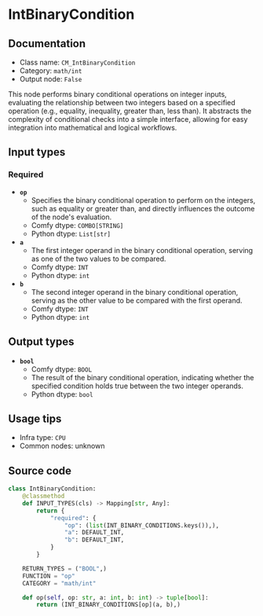 # IntBinaryCondition
## Documentation
- Class name: `CM_IntBinaryCondition`
- Category: `math/int`
- Output node: `False`

This node performs binary conditional operations on integer inputs, evaluating the relationship between two integers based on a specified operation (e.g., equality, inequality, greater than, less than). It abstracts the complexity of conditional checks into a simple interface, allowing for easy integration into mathematical and logical workflows.
## Input types
### Required
- **`op`**
    - Specifies the binary conditional operation to perform on the integers, such as equality or greater than, and directly influences the outcome of the node's evaluation.
    - Comfy dtype: `COMBO[STRING]`
    - Python dtype: `List[str]`
- **`a`**
    - The first integer operand in the binary conditional operation, serving as one of the two values to be compared.
    - Comfy dtype: `INT`
    - Python dtype: `int`
- **`b`**
    - The second integer operand in the binary conditional operation, serving as the other value to be compared with the first operand.
    - Comfy dtype: `INT`
    - Python dtype: `int`
## Output types
- **`bool`**
    - Comfy dtype: `BOOL`
    - The result of the binary conditional operation, indicating whether the specified condition holds true between the two integer operands.
    - Python dtype: `bool`
## Usage tips
- Infra type: `CPU`
- Common nodes: unknown


## Source code
```python
class IntBinaryCondition:
    @classmethod
    def INPUT_TYPES(cls) -> Mapping[str, Any]:
        return {
            "required": {
                "op": (list(INT_BINARY_CONDITIONS.keys()),),
                "a": DEFAULT_INT,
                "b": DEFAULT_INT,
            }
        }

    RETURN_TYPES = ("BOOL",)
    FUNCTION = "op"
    CATEGORY = "math/int"

    def op(self, op: str, a: int, b: int) -> tuple[bool]:
        return (INT_BINARY_CONDITIONS[op](a, b),)

```
